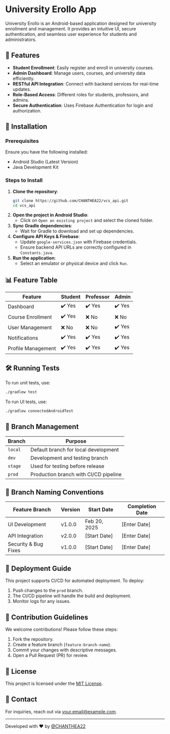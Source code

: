 # University Erollo App

University Erollo is an Android-based application designed for university enrollment and management. It provides an intuitive UI, secure authentication, and seamless user experience for students and administrators.

## 📌 Features

- **Student Enrollment**: Easily register and enroll in university courses.
- **Admin Dashboard**: Manage users, courses, and university data efficiently.
- **RESTful API Integration**: Connect with backend services for real-time updates.
- **Role-Based Access**: Different roles for students, professors, and admins.
- **Secure Authentication**: Uses Firebase Authentication for login and authorization.

## 🚀 Installation

### Prerequisites
Ensure you have the following installed:
- Android Studio (Latest Version)
- Java Development Kit

### Steps to Install

1. **Clone the repository**:
   ```bash
   git clone https://github.com/CHANTHEA22/vcs_api.git
   cd vcs_api
   ```
2. **Open the project in Android Studio**:
   - Click on `Open an existing project` and select the cloned folder.
3. **Sync Gradle dependencies**:
   - Wait for Gradle to download and set up dependencies.
4. **Configure API Keys & Firebase**:
   - Update `google-services.json` with Firebase credentials.
   - Ensure backend API URLs are correctly configured in `Constants.java`.
5. **Run the application**:
   - Select an emulator or physical device and click `Run`.

## 📊 Feature Table

| Feature         | Student | Professor | Admin |
| -------------- | -------- | -------- | ---------- |
| Dashboard       | ✔️ Yes | ✔️ Yes | ✔️ Yes |
| Course Enrollment | ✔️ Yes | ❌ No | ❌ No |
| User Management | ❌ No | ❌ No | ✔️ Yes |
| Notifications  | ✔️ Yes | ✔️ Yes | ✔️ Yes |
| Profile Management | ✔️ Yes | ✔️ Yes | ✔️ Yes |

## 🛠 Running Tests
To run unit tests, use:
```bash
./gradlew test
```
To run UI tests, use:
```bash
./gradlew connectedAndroidTest
```

## 🌱 Branch Management

| Branch   | Purpose |
|----------|---------|
| `local`  | Default branch for local development |
| `dev`    | Development and testing branch |
| `stage`  | Used for testing before release |
| `prod`   | Production branch with CI/CD pipeline |

## 📂 Branch Naming Conventions

| Feature Branch | Version | Start Date | Completion Date |
|---------------|---------|------------|-----------------|
| UI Development | v1.0.0  | Feb 20, 2025 | [Enter Date] |
| API Integration | v2.0.0 | [Start Date] | [Enter Date] |
| Security & Bug Fixes | v1.0.0 | [Start Date] | [Enter Date] |

## 🚀 Deployment Guide
This project supports CI/CD for automated deployment. To deploy:
1. Push changes to the `prod` branch.
2. The CI/CD pipeline will handle the build and deployment.
3. Monitor logs for any issues.

## 🤝 Contribution Guidelines
We welcome contributions! Please follow these steps:
1. Fork the repository.
2. Create a feature branch (`feature-branch-name`).
3. Commit your changes with descriptive messages.
4. Open a Pull Request (PR) for review.

## 📜 License
This project is licensed under the [MIT License](LICENSE).

## 📧 Contact
For inquiries, reach out via [your.email@example.com](mailto:your.email@example.com).

---
Developed with ❤️ by [@CHANTHEA22](https://github.com/CHANTHEA22)
